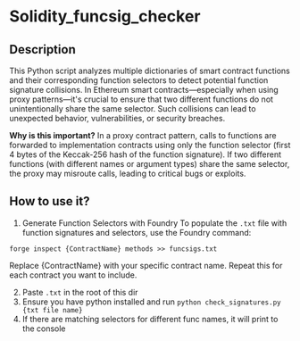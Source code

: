 # Solidity_funcsig_checker


## Description
This Python script analyzes multiple dictionaries of smart contract functions and their corresponding function selectors to detect potential function signature collisions. In Ethereum smart contracts—especially when using proxy patterns—it's crucial to ensure that two different functions do not unintentionally share the same selector. Such collisions can lead to unexpected behavior, vulnerabilities, or security breaches.

__Why is this important?__
In a proxy contract pattern, calls to functions are forwarded to implementation contracts using only the function selector (first 4 bytes of the Keccak-256 hash of the function signature). If two different functions (with different names or argument types) share the same selector, the proxy may misroute calls, leading to critical bugs or exploits.

## How to use it?

1. Generate Function Selectors with Foundry
To populate the `.txt` file with function signatures and selectors, use the Foundry command:
```
forge inspect {ContractName} methods >> funcsigs.txt
```
Replace {ContractName} with your specific contract name. Repeat this for each contract you want to include.

2. Paste `.txt` in the root of this dir
3. Ensure you have python installed and run `python check_signatures.py {txt file name}`
4. If there are matching selectors for different func names, it will print to the console
